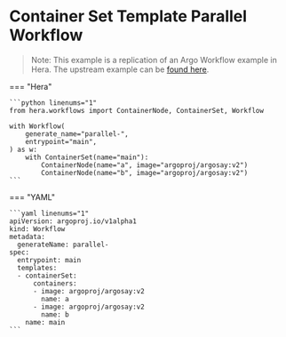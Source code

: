 # Container Set Template  Parallel Workflow

> Note: This example is a replication of an Argo Workflow example in Hera. The upstream example can be [found here](https://github.com/argoproj/argo-workflows/blob/master/examples/container-set-template/parallel-workflow.yaml).




=== "Hera"

    ```python linenums="1"
    from hera.workflows import ContainerNode, ContainerSet, Workflow

    with Workflow(
        generate_name="parallel-",
        entrypoint="main",
    ) as w:
        with ContainerSet(name="main"):
            ContainerNode(name="a", image="argoproj/argosay:v2")
            ContainerNode(name="b", image="argoproj/argosay:v2")
    ```

=== "YAML"

    ```yaml linenums="1"
    apiVersion: argoproj.io/v1alpha1
    kind: Workflow
    metadata:
      generateName: parallel-
    spec:
      entrypoint: main
      templates:
      - containerSet:
          containers:
          - image: argoproj/argosay:v2
            name: a
          - image: argoproj/argosay:v2
            name: b
        name: main
    ```

